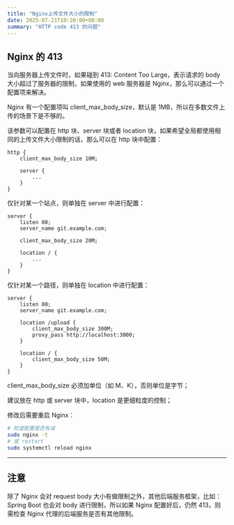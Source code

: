 ```yaml
---
title: "Nginx上传文件大小的限制"
date: 2025-07-21T10:20:00+08:00
summary: "HTTP code 413 的问题"
---
```


## Nginx 的 413

当向服务器上传文件时，如果碰到 413: Content Too Large，表示请求的 body 大小超过了服务器的限制，如果使用的 web 服务器是 Nginx，那么可以通过一个配置项来解决。

Nginx 有一个配置项叫 client_max_body_size，默认是 1MB，所以在多数文件上传的场景下是不够的。

该参数可以配置在 http 块、server 块或者 location 块，如果希望全局都使用相同的上传文件大小限制的话，那么可以在 http 块中配置：

```nginx
http {
    client_max_body_size 10M;

    server {
        ...
    }
}
```

仅针对某一个站点，则单独在 server 中进行配置：

```nginx
server {
    listen 80;
    server_name git.example.com;

    client_max_body_size 20M;

    location / {
        ...
    }
}
```

仅针对某一个路径，则单独在 location 中进行配置：

```nginx
server {
    listen 80;
    server_name git.example.com;

    location /upload {
        client_max_body_size 300M;
        proxy_pass http://localhost:3000;
    }

    location / {
        client_max_body_size 50M;
    }
}
```

client_max_body_size 必须加单位（如 M、K），否则单位是字节；

建议放在 http 或 server 块中，location 是更细粒度的控制；

修改后需要重启 Nginx：

```sh
# 检查配置是否有误
sudo nginx -t
# 或 restart
sudo systemctl reload nginx
```

---

## 注意

除了 Nginx 会对 request body 大小有做限制之外，其他后端服务框架，比如：Spring Boot 也会对 body 进行限制，所以如果 Nginx 配置好后，仍然 413，则需检查 Nginx 代理的后端服务是否有其他限制。